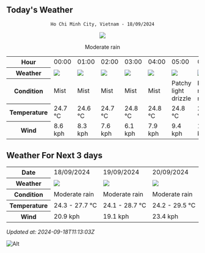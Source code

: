 ## Today's Weather
<div align="center">

`Ho Chi Minh City, Vietnam - 18/09/2024`

<img src="https://cdn.weatherapi.com/weather/64x64/day/302.png"/>

Moderate rain

</div>


<table>
    <tr>
        <th>Hour</th>
          <td>00:00</div>   <td>01:00</div>   <td>02:00</div>   <td>03:00</div>   <td>04:00</div>   <td>05:00</div>   <td>06:00</div>   <td>07:00</div>   <td>08:00</div>   <td>09:00</div>   <td>10:00</div>   <td>11:00</div>   <td>12:00</div>   <td>13:00</div>   <td>14:00</div>   <td>15:00</div>   <td>16:00</div>   <td>17:00</div>   <td>$${\color{red}18:00}$$</td>   <td>19:00</div>   <td>20:00</div>   <td>21:00</div>   <td>22:00</div>   <td>23:00</div> 
    </tr>
    <tr>
        <th>Weather</th>
        <td><img src="https://cdn.weatherapi.com/weather/64x64/night/143.png"></img></td><td><img src="https://cdn.weatherapi.com/weather/64x64/night/143.png"></img></td><td><img src="https://cdn.weatherapi.com/weather/64x64/night/143.png"></img></td><td><img src="https://cdn.weatherapi.com/weather/64x64/night/143.png"></img></td><td><img src="https://cdn.weatherapi.com/weather/64x64/night/143.png"></img></td><td><img src="https://cdn.weatherapi.com/weather/64x64/night/263.png"></img></td><td><img src="https://cdn.weatherapi.com/weather/64x64/day/176.png"></img></td><td><img src="https://cdn.weatherapi.com/weather/64x64/day/293.png"></img></td><td><img src="https://cdn.weatherapi.com/weather/64x64/day/353.png"></img></td><td><img src="https://cdn.weatherapi.com/weather/64x64/day/296.png"></img></td><td><img src="https://cdn.weatherapi.com/weather/64x64/day/353.png"></img></td><td><img src="https://cdn.weatherapi.com/weather/64x64/day/296.png"></img></td><td><img src="https://cdn.weatherapi.com/weather/64x64/day/353.png"></img></td><td><img src="https://cdn.weatherapi.com/weather/64x64/day/176.png"></img></td><td><img src="https://cdn.weatherapi.com/weather/64x64/day/176.png"></img></td><td><img src="https://cdn.weatherapi.com/weather/64x64/day/266.png"></img></td><td><img src="https://cdn.weatherapi.com/weather/64x64/day/176.png"></img></td><td><img src="https://cdn.weatherapi.com/weather/64x64/day/296.png"></img></td><td><img src="https://cdn.weatherapi.com/weather/64x64/night/296.png"></img></td><td><img src="https://cdn.weatherapi.com/weather/64x64/night/296.png"></img></td><td><img src="https://cdn.weatherapi.com/weather/64x64/night/353.png"></img></td><td><img src="https://cdn.weatherapi.com/weather/64x64/night/266.png"></img></td><td><img src="https://cdn.weatherapi.com/weather/64x64/night/176.png"></img></td><td><img src="https://cdn.weatherapi.com/weather/64x64/night/143.png"></img></td>
    </tr>
    <tr>
        <th>Condition</th>
        <td width="200px">Mist</td><td width="200px">Mist</td><td width="200px">Mist</td><td width="200px">Mist</td><td width="200px">Mist</td><td width="200px">Patchy light drizzle</td><td width="200px">Patchy rain nearby</td><td width="200px">Patchy light rain</td><td width="200px">Light rain shower</td><td width="200px">Light rain</td><td width="200px">Light rain shower</td><td width="200px">Light rain</td><td width="200px">Light rain shower</td><td width="200px">Patchy rain nearby</td><td width="200px">Patchy rain nearby</td><td width="200px">Light drizzle</td><td width="200px">Patchy rain nearby</td><td width="200px">Light rain</td><td width="200px">Light rain</td><td width="200px">Light rain</td><td width="200px">Light rain shower</td><td width="200px">Light drizzle</td><td width="200px">Patchy rain nearby</td><td width="200px">Mist</td>
    </tr>
    <tr>
        <th>Temperature</th>
        <td>24.7 °C</td><td>24.6 °C</td><td>24.7 °C</td><td>24.8 °C</td><td>24.8 °C</td><td>24.8 °C</td><td>24.8 °C</td><td>25.7 °C</td><td>26.3 °C</td><td>27.1 °C</td><td>27.7 °C</td><td>27.3 °C</td><td>26.4 °C</td><td>26 °C</td><td>26.1 °C</td><td>26.8 °C</td><td>26.3 °C</td><td>25.3 °C</td><td>25.1 °C</td><td>24.5 °C</td><td>24.7 °C</td><td>24.6 °C</td><td>24.7 °C</td><td>24.5 °C</td>
    </tr>
    <tr>
        <th>Wind</th>
        <td>8.6 kph</td><td>8.3 kph</td><td>7.6 kph</td><td>6.1 kph</td><td>7.9 kph</td><td>9.4 kph</td><td>10.1 kph</td><td>10.8 kph</td><td>11.5 kph</td><td>14.8 kph</td><td>18 kph</td><td>17.6 kph</td><td>15.8 kph</td><td>15.8 kph</td><td>18 kph</td><td>19.4 kph</td><td>20.9 kph</td><td>19.4 kph</td><td>17.3 kph</td><td>15.8 kph</td><td>15.1 kph</td><td>14.4 kph</td><td>13.3 kph</td><td>11.9 kph</td>
    </tr>
</table>


## Weather For Next 3 days


<table>
    <tr>
        <th>Date</th>
        <td>18/09/2024</td><td>19/09/2024</td><td>20/09/2024</td>
    </tr>
    <tr>
        <th>Weather</th>
        <td><img src="https://cdn.weatherapi.com/weather/64x64/day/302.png"></img></td><td><img src="https://cdn.weatherapi.com/weather/64x64/day/302.png"></img></td><td><img src="https://cdn.weatherapi.com/weather/64x64/day/302.png"></img></td>
    </tr>
    <tr>
        <th>Condition</th>
        <td width="200px">Moderate rain</td><td width="200px">Moderate rain</td><td width="200px">Moderate rain</td>
    </tr>
    <tr>
        <th>Temperature</th>
        <td>24.3 -  27.7 °C</td><td>24.1 -  28.7 °C</td><td>24.2 -  29.5 °C</td>
    </tr>
    <tr>
        <th>Wind</th>
        <td>20.9 kph</td><td>19.1 kph</td><td>23.4 kph</td>
    </tr>
</table>


*Updated at: 2024-09-18T11:13:03Z*

![Alt](https://repobeats.axiom.co/api/embed/7d451ae2cdef1648d2e14e5cc714356b2ebae209.svg "Repobeats analytics image")